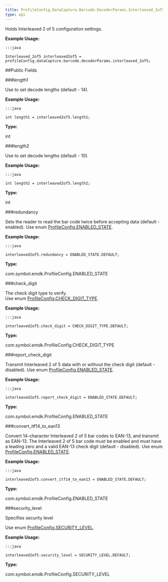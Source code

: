 ```yaml
---
title: ProfileConfig.DataCapture.Barcode.DecoderParams.Interleaved_2of5
type: api
---
```



Holds Interleaved 2 of 5 configuration settings. 
 
 

**Example Usage:**
	
	:::java
	
	Interleaved_2of5 interleaved2of5 = profileConfig.dataCapture.barcode.decoderParams.interleaved_2of5;
	


##Public Fields

###length1

Use to set decode lengths (default - 14).
 
 

**Example Usage:**
	
	:::java
	
	int length1 = interleaved2of5.length1;
	


**Type:**

int

###length2

Use to set decode lengths (default - 10).
 
 

**Example Usage:**
	
	:::java
	
	int length2 = interleaved2of5.length2;
	


**Type:**

int

###redundancy

Sets the reader to read the bar code twice before accepting data (default - enabled).
 Use enum [ ProfileConfig.ENABLED_STATE](../ProfileConfig-ENABLED_STATE). 
 
 

**Example Usage:**
	
	:::java
	
	interleaved2of5.redundancy = ENABLED_STATE.DEFAULT;
	


**Type:**

com.symbol.emdk.ProfileConfig.ENABLED_STATE

###check_digit

The check digit type to verify.   
 Use enum [ ProfileConfig.CHECK_DIGIT_TYPE](../ProfileConfig-CHECK_DIGIT_TYPE). 
 
 

**Example Usage:**
	
	:::java
	
	interleaved2of5.check_digit = CHECK_DIGIT_TYPE.DEFAULT;
	


**Type:**

com.symbol.emdk.ProfileConfig.CHECK_DIGIT_TYPE

###report_check_digit

Transmit Interleaved 2 of 5 data with or without the check digit (default - disabled). 
 Use enum [ ProfileConfig.ENABLED_STATE](../ProfileConfig-ENABLED_STATE). 
 
 

**Example Usage:**
	
	:::java
	
	interleaved2of5.report_check_digit = ENABLED_STATE.DEFAULT;
	


**Type:**

com.symbol.emdk.ProfileConfig.ENABLED_STATE

###convert_itf14_to_ean13

Convert 14-character Interleaved 2 of 5 bar codes to EAN-13, and transmit as EAN-13. 
 The Interleaved 2 of 5 bar code must be enabled and must have a leading zero and a valid EAN-13 check digit (default - disabled). 
 Use enum [ ProfileConfig.ENABLED_STATE](../ProfileConfig-ENABLED_STATE). 
 
 

**Example Usage:**
	
	:::java
	
	interleaved2of5.convert_itf14_to_ean13 = ENABLED_STATE.DEFAULT;
	


**Type:**

com.symbol.emdk.ProfileConfig.ENABLED_STATE

###security_level

Specifies security level 
 
 Use enum [ ProfileConfig.SECURITY_LEVEL](../ProfileConfig-SECURITY_LEVEL). 
 
 

**Example Usage:**
	
	:::java
	
	interleaved2of5.security_level = SECURITY_LEVEL.DEFAULT;
	


**Type:**

com.symbol.emdk.ProfileConfig.SECURITY_LEVEL

